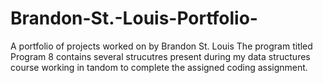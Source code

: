 # Brandon-St.-Louis-Portfolio-
A portfolio of projects worked on by Brandon St. Louis
The program titled Program 8 contains several strucutres present during my data structures course working in tandom to complete the assigned coding assignment. 
